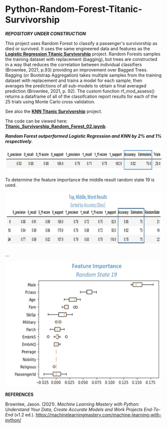 # Python-Random-Forest-Titanic-Survivorship

**_REPOSITORY UNDER CONSTRUCTION_**

This project uses Random Forest to classify a passenger's survivorship as died or survived. It uses the same engineered data and features as the  **[Logistic Regression Titanic Survivorship](https://github.com/aaronmkwong/Python-Logistic-Regression-Titanic-Survivorship)** project. Random Forests samples the training dataset with replacement (bagging), but trees are constructed in a way that reduces the correlation between individual classifiers (Brownlee, 2021, p.93) providing an improvement over Bagged Trees. Bagging (or Bootstrap Aggregation) takes multiple samples from the training dataset with replacement and trains a model for each sample, then averages the predictions of all sub-models to obtain a final averaged prediction (Brownlee, 2021, p. 92). The custom function rf_mod_assess() returns a dataframe of all of the classifcation report results for each of the 25 trials using Monte Carlo cross validation.  

See also the **[KNN Titanic Survivorship](https://github.com/aaronmkwong/Python-KNN-Titanic-Survivorship)** project.

The code can be viewed here: **[Titanic_Survivorship_Random_Forest_02.ipynb](https://github.com/aaronmkwong/Python-Random-Forest-Titanic-Survivorship/blob/main/Program%20Files/Titanic_Survivorship_Random_Forest_02.ipynb)**.  

**_Random Forest outperformed Logistic Regression and KNN by 2% and 1% respectively_**. 

<img src="https://github.com/aaronmkwong/Python-Random-Forest-Titanic-Survivorship/blob/main/Other%20Files/summary_results_01.JPG" width="750" height="75">

To determine the feature importance the middle result random state 19 is used. 

<img src="https://github.com/aaronmkwong/Python-Random-Forest-Titanic-Survivorship/blob/main/Other%20Files/top_mid_worst_results_02.JPG" width="700" height="175">

...

<img src="https://github.com/aaronmkwong/Python-Random-Forest-Titanic-Survivorship/blob/main/Other%20Files/feature_importance_01.JPG" width="500" height="400">

**REFERENCES**

Brownlee, Jason. (2021). *Machine Learning Mastery with Python: Understand Your Data, Create Accurate Models and Work Projects End-To-End* (v1.2 ed.). https://machinelearningmastery.com/machine-learning-with-python/
